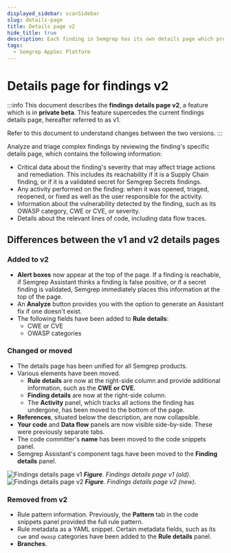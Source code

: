```yaml
---
displayed_sidebar: scanSidebar
slug: details-page
title: Details page v2
hide_title: true
description: Each finding in Semgrep has its own details page which provides you with the information and tools to analyze and triage the finding.
tags:
  - Semgrep AppSec Platform
---
```


# Details page for findings v2

:::info
This document describes the **findings details page v2**, a feature which is in **private beta**. This feature supercedes the current findings details page, hereafter referred to as v1.

Refer to this document to understand changes between the two versions. 
:::

Analyze and triage complex findings by reviewing the finding's specific details page, which contains the following information:

- Critical data about the finding's severity that may affect triage actions and remediation. This includes its reachability if it is a Supply Chain finding, or if it is a validated secret for Semgrep Secrets findings.
- Any activity performed on the finding: when it was opened, triaged, reopened, or fixed as well as the user responsible for the activity.
- Information about the vulnerability detected by the finding, such as its OWASP category, CWE or CVE, or severity.
- Details about the relevant lines of code, including data flow traces.

## Differences between the v1 and v2 details pages

### Added to v2

- **Alert boxes** now appear at the top of the page. If a finding is reachable, if Semgrep Assistant thinks a finding is false positive, or if a secret finding is validated, Semgrep immediately places this information at the top of the page.
- An **Analyze** button provides you with the option to generate an Assistant fix if one doesn't exist.
- The following fields have been added to **Rule details**:
    - CWE or CVE
    - OWASP categories

### Changed or moved

- The details page has been unified for all Semgrep products.
- Various elements have been moved.
    - **Rule details** are now at the right-side column and provide additional information, such as the **CWE or CVE**.
    - **Finding details** are now at the right-side column. 
    - The **Activity** panel, which tracks all actions the finding has undergone, has been moved to the bottom of the page.
- **References**, situated below the description, are now collapsible.
- **Your code** and **Data flow** panels are now visible side-by-side. These were previously separate tabs.
- The code committer's **name** has been moved to the code snippets panel. 
- Semgrep Assistant's component tags have been moved to the **Finding details** panel.

![Findings details page v1](/img/findings-details-v1.png)
_**Figure**. Findings details page v1 (old)._
![Findings details page v2](/img/findings-details-v2.png)
_**Figure**. Findings details page v2 (new)._

### Removed from v2

- Rule pattern information. Previously, the **Pattern** tab in the code snippets panel provided the full rule pattern.
- Rule metadata as a YAML snippet. Certain metadata fields, such as its `cwe` and `owasp` categories have been added to the **Rule details** panel.
- **Branches**. 
